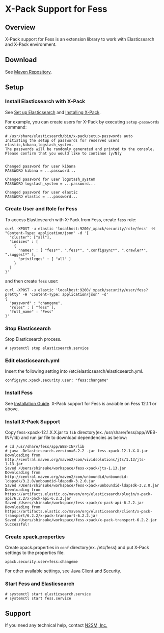 X-Pack Support for Fess
=========

## Overview

X-Pack support for Fess is an extension library to work with Elasticsearch and X-Pack environment.

## Download

See [Maven Repository](http://central.maven.org/maven2/org/codelibs/fess/fess-xpack/).

## Setup

### Install Elasticsearch with X-Pack

See [Set up Elasticsearch](https://www.elastic.co/guide/en/elasticsearch/reference/current/setup.html) and [Installing X-Pack](https://www.elastic.co/guide/en/x-pack/current/installing-xpack.html).

For example, you can create users for X-Pack by executing `setup-passwords` command:

```
# /usr/share/elasticsearch/bin/x-pack/setup-passwords auto
Initiating the setup of passwords for reserved users elastic,kibana,logstash_system.
The passwords will be randomly generated and printed to the console.
Please confirm that you would like to continue [y/N]y


Changed password for user kibana
PASSWORD kibana = ...password...

Changed password for user logstash_system
PASSWORD logstash_system = ...password...

Changed password for user elastic
PASSWORD elastic = ...password...
```

### Create User and Role for Fess

To access Elasticsearch with X-Pack from Fess, create `fess` role:

```
curl -XPOST -u elastic 'localhost:9200/_xpack/security/role/fess' -H "Content-Type: application/json" -d '{
  "cluster": ["all"],
  "indices" : [
    {
      "names" : [ "fess*", ".fess*", ".configsync*", ".crawler*", ".suggest*" ],
      "privileges" : [ "all" ]
    }
  ]
}'
```
and then create `fess` user:
```
curl -XPOST -u elastic 'localhost:9200/_xpack/security/user/fess?pretty' -H 'Content-Type: application/json' -d'
{
  "password" : "changeme",
  "roles" : [ "fess" ],
  "full_name" : "Fess"
}'
```

### Stop Elasticsearch

Stop Elasticsearch process.

```
# systemctl stop elasticsearch.service
```

### Edit elasticsearch.yml

Insert the following setting into /etc/elasticsearch/elasticsearch.yml.

```
configsync.xpack.security.user: "fess:changeme"
```

### Install Fess

See [Installation Guide](https://fess.codelibs.org/12.1/install/index.html).
X-Pack support for Fess is avaiable on Fess 12.1.1 or above.

### Install X-Pack Support

Copy fess-xpack-12.1.X.X.jar to `lib` directory(ex. /usr/share/fess/app/WEB-INF/lib) and run jar file to download dependencies as below:

```
# cd /usr/share/fess/app/WEB-INF/lib
# java -Delasticsearch.version=6.2.2 -jar fess-xpack-12.1.X.X.jar
Downloading from http://central.maven.org/maven2/com/vividsolutions/jts/1.13/jts-1.13.jar
Saved /Users/shinsuke/workspace/fess-xpack/jts-1.13.jar
Downloading from http://central.maven.org/maven2/com/unboundid/unboundid-ldapsdk/3.2.0/unboundid-ldapsdk-3.2.0.jar
Saved /Users/shinsuke/workspace/fess-xpack/unboundid-ldapsdk-3.2.0.jar
Downloading from https://artifacts.elastic.co/maven/org/elasticsearch/plugin/x-pack-api/6.2.2/x-pack-api-6.2.2.jar
Saved /Users/shinsuke/workspace/fess-xpack/x-pack-api-6.2.2.jar
Downloading from https://artifacts.elastic.co/maven/org/elasticsearch/client/x-pack-transport/6.2.2/x-pack-transport-6.2.2.jar
Saved /Users/shinsuke/workspace/fess-xpack/x-pack-transport-6.2.2.jar
Successful!
```

### Create xpack.properties

Create xpack.properties in `conf` directory(ex. /etc/fess) and put X-Pack settings to the properties file.

```
xpack.security.user=fess:changeme
```

For other available settings, see [Java Client and Security](https://www.elastic.co/guide/en/x-pack/current/java-clients.html).

### Start Fess and Elasticsearch

```
# systemctl start elasticsearch.service
# systemctl start fess.service
```

## Support

If you need any technical help, contact [N2SM, Inc.](https://www.n2sm.net/en/support/fess_support.html)

